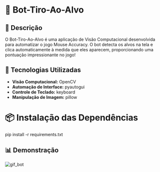 # 🎯 Bot-Tiro-Ao-Alvo

## 📄 Descrição
O Bot-Tiro-Ao-Alvo é uma aplicação de Visão Computacional desenvolvida para automatizar o jogo Mouse Accuracy.
O bot detecta os alvos na tela e clica automaticamente à medida que eles aparecem, proporcionando uma pontuação impressionante no jogo!

## 🚀 Tecnologias Utilizadas
- **Visão Computacional:** OpenCV
- **Automação de Interface:** pyautogui
- **Controle de Teclado:** keyboard
- **Manipulação de Imagem:** pillow

# 📦 Instalação das Dependências
pip install -r requirements.txt

## 📊 Demonstração
![gif_bot](https://github.com/user-attachments/assets/aab93f66-584c-4ba6-8bc5-2b77deee481c)
